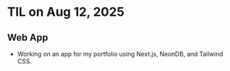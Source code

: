 # TIL on Aug 12, 2025
## Web App
- Working on an app for my portfolio using Next.js, NeonDB, and Tailwind CSS.